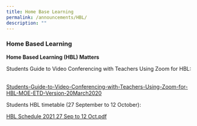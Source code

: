 ```yaml
---
title: Home Base Learning
permalink: /announcements/HBL/
description: ""
---
```

### **Home Based Learning**


<strong>Home Based Learning (HBL) Matters</strong><p>
	Students Guide to Video Conferencing with Teachers Using Zoom for HBL:</p>   
<a href="/files/Students-Guide-to-Video-Conferencing-with-Teachers-Using-Zoom-for-HBL-20March2020.pdf">Students-Guide-to-Video-Conferencing-with-Teachers-Using-Zoom-for-HBL-MOE-ETD-Version-20March2020</a>
  
<p>Students HBL timetable (27 September to 12 October):</p>
<a href="/files/HBL%20Schedule%202021%2027%20Sep%20to%2012%20Oct.pdf">HBL Schedule 2021 27 Sep to 12 Oct.pdf</a>